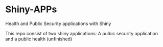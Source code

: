 # Shiny-APPs
Health and Public Security applications with Shiny

This repo consist of two shiny applications: A pulbic security application and a public health (unfinished)
